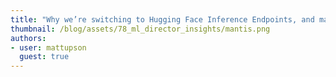 ```yaml
---
title: "Why we’re switching to Hugging Face Inference Endpoints, and maybe you should too"
thumbnail: /blog/assets/78_ml_director_insights/mantis.png
authors:
- user: mattupson
  guest: true
---
```

